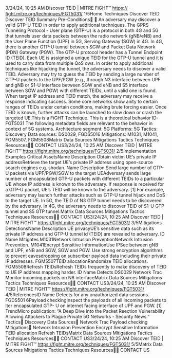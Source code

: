 3/24/24, 10:25 AM Discover TEID | MITRE FiGHT™
https://ﬁght.mitre.org/techniques/FGT5031/ 1/5Home Techniques Discover TEID
Discover TEID
Summary
Pre-Conditions󰅂 󰅂
An adversary may discover a valid GTP-U TEID in order to
apply additional techniques.
The GPRS Tunneling Protocol - User plane (GTP-U) is a
protocol in both 4G and 5G that tunnels user data packets
between the radio network (gNB/eNB) and the User Plane
Function (UPF) in 5G, Serving Gateway (SGW) in 4G. In 4G,
there is another GTP-U tunnel between SGW and Packet Data
Network (PDN) Gateway (PGW). The GTP-U protocol header
has a Tunnel Endpoint ID (TEID). Each UE is assigned a
unique TEID for the GTP-U tunnel and it is used to carry data
from multiple QoS  ows. In order to apply additional
techniques like hijacking the tunnel, the adversary needs to
discover a valid TEID.
Adversary may try to guess the TEID by sending a large
number of GTP-U packets to the UPF/PGW (e.g., through N3
interface between UPF and gNB or S1-U interface between
SGW and eNB and S5 interface between SGW and PGW) with
different TEIDs, until a valid one is found. When target IP
address and TEID match, the adversary may receive a
response indicating success. Some core networks show
a nity to certain ranges of TEIDs under certain conditions,
making brute forcing easier. Once TEID is known, further
attacks can be launched to slow down or crash the targeted
UE.This is a FiGHT Technique.
This is a theoretical behavior
ID: FGT5031
The following metadata
fields are relevant to the
behavior in context of 5G
systems.
Architecture segment: 5G
Platforms: 5G
Tactics: Discovery
Data sources: DS0029,
FGDS5016
Mitigations: M1031, M1041,
FGM5507, FGM5508Matrix Data Sources Mitigations Tactics Techniques Resources󰍝󰇙
CONTACT US3/24/24, 10:25 AM Discover TEID | MITRE FiGHT™
https://ﬁght.mitre.org/techniques/FGT5031/ 2/5Implementation Examples
Critical AssetsName Description
Obtain victim UE’s private IP
addressRetrieve the target UE’s
private IP address using
open-source search
engines e.g. shodan.
Name Description
Send large number of GTP-U
packets via UPF/PGW/SGW to
the target UEAdversary sends large
number of
encapsulated GTP-U
packets with different
TEIDs to a particular UE
whose IP address is
known to the adversary.
If response is received
for a GTP-U packet, UE’s
TEID will be known to
the adversary. [1]
For example, adversary
may launch further
attacks such as GTP-U
tunnel hijack and DoS
to the target UE.
In 5G, the TEID of N3
GTP tunnel needs to be
discovered by the
adversary. In 4G, the
adversary needs to
discover TEID of S1-U
GTP tunnel and S5 GTP
tunnel.Matrix Data Sources Mitigations Tactics Techniques Resources󰍝󰇙
CONTACT US3/24/24, 10:25 AM Discover TEID | MITRE FiGHT™
https://ﬁght.mitre.org/techniques/FGT5031/ 3/5Mitigations
DetectionsName Description
UE privacyUE’s sensitive data such
as its private IP address
and GTP-U tunnel id
(TEID) are revealed to
adversary.
ID Name Mitigates
M1031Network Intrusion
PreventionNetwork Intrusion
Prevention.
M1041Encrypt Sensitive
InformationUse IPSec between gNB
and UPF, eNB and SGW,
SGW and PGW. Use
strong encryption
algorithms to prevent
eavesdropping on
subscriber payload data
including their private IP
addresses.
FGM5507TEID allocationRandomize TEID
allocations.
FGM5508Refresh TEIDsRefresh TEIDs
frequently to make
discovery of TEID to UE
IP address mapping
harder.
ID Name Detects
DS0029 Network Tra c Monitor incoming
packets on N6 interfaceMatrix Data Sources Mitigations Tactics Techniques Resources󰍝󰇙
CONTACT US3/24/24, 10:25 AM Discover TEID | MITRE FiGHT™
https://ﬁght.mitre.org/techniques/FGT5031/ 4/5ReferencesID Name Detects
for any unauthorized
data sessions.
FGDS501
6Payload checkingInspect the payloads of
all incoming packets to
 lter encapsulated GTP-
U on internet facing
interface of UPF and
PGW.
[1] TrendMicro publication: “A Deep Dive into the Packet
Re ection Vulnerability Allowing Attackers to Plague Private
5G Networks - Security News.”
Tactics󰅀
Discovery
Data Sources󰅀
Network Tra c
Payload checking
Mitigations󰅀
Network Intrusion Prevention
Encrypt Sensitive Information
TEID allocation
Refresh TEIDsMatrix Data Sources Mitigations Tactics Techniques Resources󰍝󰇙
CONTACT US3/24/24, 10:25 AM Discover TEID | MITRE FiGHT™
https://ﬁght.mitre.org/techniques/FGT5031/ 5/5Matrix Data Sources Mitigations Tactics Techniques Resources󰍝󰇙
CONTACT US